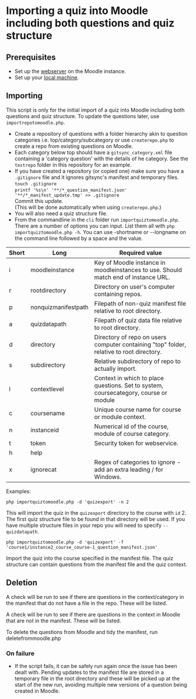 # Importing a quiz into Moodle including both questions and quiz structure

## Prerequisites
- Set up the [webserver](webservicesetup.md) on the Moodle instance.
- Set up your [local machine](localsetup.md).

## Importing
This script is only for the initial import of a quiz into Moodle including both questions and quiz structure. To update the questions later, use `importrepotomoodle.php`.
- Create a repository of questions with a folder hierarchy akin to question categories i.e. top/category/subcategory or use `createrepo.php` to create a repo from existing questions on Moodle.
- Each category below top should have a `gitsync_category.xml` file containing a 'category question' with the details of he category. See the `testrepo` folder in this repository for an example.
- If you have created a repository (or copied one) make sure you have a `.gitignore` file and it ignores gitsync's manifest and temporary files.  
`touch .gitignore`  
`printf '%s\n' '**/*_question_manifest.json' '**/*_manifest_update.tmp' >> .gitignore`  
Commit this update.  
(This will be done automatically when using `createrepo.php`.)
- You will also need a quiz structure file.
- From the commandline in the `cli` folder run `importquiztomoodle.php`. There are a number of options you can input. List them all with `php importquiztomoodle.php -h`. You can use -shortname or --longname on the command line followed by a space and the value.

|Short|Long|Required value|
|-|-|-|
|i|moodleinstance|Key of Moodle instance in  moodleinstances to use. Should match end of instance URL.|
|r|rootdirectory|Directory on user's computer containing repos.|
|p|nonquizmanifestpath|Filepath of non-quiz manifest file relative to root directory.|
|a|quizdatapath|Filepath of quiz data file relative to root directory.
|d|directory|Directory of repo on users computer containing "top" folder, relative to root directory.|
|s|subdirectory|Relative subdirectory of repo to actually import.|
|l|contextlevel|Context in which to place questions. Set to system, coursecategory, course or module
|c|coursename|Unique course name for course or module context.
|n|instanceid|Numerical id of the course, module of course category.
|t|token|Security token for webservice.
|h|help|
|x|ignorecat|Regex of categories to ignore - add an extra leading / for Windows.

Examples:

`php importquiztomoodle.php -d 'quizexport' -n 2`

This will import the quiz in the `quizexport` directory to the course with `id` 2. The first quiz structure file to be found in that directory will be used. If you have multiple structure files in your repo you will need to specify `--quizdatapath`.

`php importquiztomoodle.php -d 'quizexport' -f 'course1/instance2_course_course-1_question_manifest.json'`

Import the quiz into the course specified in the manifest file. The quiz structure can contain questions from the manifest file and the quiz context.

## Deletion

A check will be run to see if there are questions in the context/category in the manifest that do not have a file in the repo. These will be listed.

A check will be run to see if there are questions in the context in Moodle that are not in the manifest. These will be listed.

To delete the questions from Moodle and tidy the manifest, run deletefrommoodle.php

### On failure
- If the script fails, it can be safely run again once the issue has been dealt with. Pending updates to the manifest file are stored in a temporary file in the root directory and these will be picked up at the start of the new run, avoiding multiple new versions of a question being created in Moodle.
